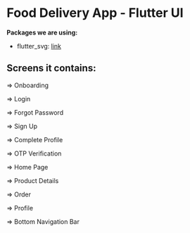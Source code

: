 # Food Delivery App - Flutter UI 



**Packages we are using:**

- flutter_svg: [link](https://pub.dev/packages/flutter_svg)




## Screens it contains:

=> Onboarding

=> Login

=> Forgot Password

=> Sign Up

=> Complete Profile

=> OTP Verification

=> Home Page

=> Product Details

=> Order

=> Profile

=> Bottom Navigation Bar



